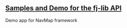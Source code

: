 [Samples and Demo for the fj-lib API](../README.md)
---------------------------------------------------

Demo app for NavMap framework

